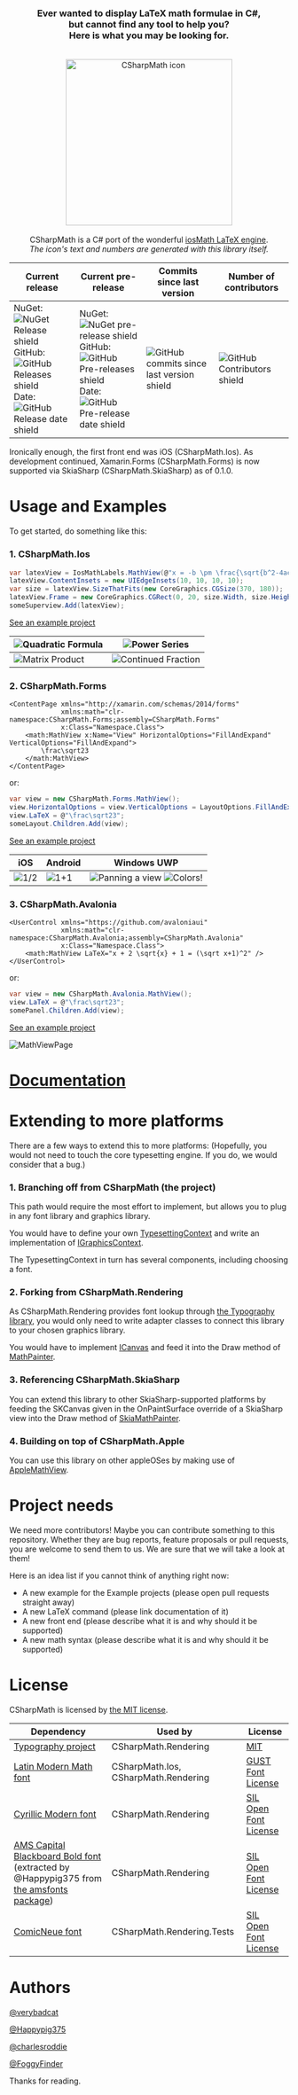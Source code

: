 <h3 align="center">Ever wanted to display LaTeX math formulae in C#, <br/> but cannot find any tool to help you? <br/> Here is what you may be looking for.</h3>

<p align="center">
<br/><img src="Icon.png" width="300px" alt="CSharpMath icon"><br/><br/>
CSharpMath is a C# port of the wonderful <a href="https://github.com/kostub/iosMath">iosMath LaTeX engine</a>.<br/>
<i>The icon's text and numbers are generated with this library itself.</i>
</p>

Current release|Current pre-release|Commits since last version|Number of contributors
-|-|-|-
NuGet: ![NuGet Release shield](https://img.shields.io/nuget/v/CSharpMath.svg)<br/> GitHub: ![GitHub Releases shield](https://img.shields.io/github/release/verybadcat/CSharpMath.svg)<br/>Date: ![GitHub Release date shield](https://img.shields.io/github/release-date/verybadcat/CSharpMath.svg)|NuGet: ![NuGet pre-release shield](https://img.shields.io/nuget/vpre/CSharpMath.svg)<br/> GitHub: ![GitHub Pre-releases shield](https://img.shields.io/github/release-pre/verybadcat/CSharpMath.svg)<br/>Date: ![GitHub Pre-release date shield](https://img.shields.io/github/release-date-pre/verybadcat/CSharpMath.svg)|![GitHub commits since last version shield](https://img.shields.io/github/commits-since/verybadcat/CSharpMath/latest.svg)|![GitHub Contributors shield](https://img.shields.io/github/contributors/verybadcat/CSharpMath.svg)
 <!--
## Choose your platform
Really, any one you like!

[//]: # (Primary platforms)

[SkiaSharp](wiki/@GettingStarted~SkiaSharp.md)
[Xamarin.Forms](wiki/@GettingStarted~Forms.md)
[Xamarin.iOS](wiki/@GettingStarted~iOS.md)

[//]: # (Through SkiaSharp)

[tvOS](wiki/@GettingStarted~tvOS.md)
[watchOS](wiki/@GettingStarted~watchOS.md)
[Xamarin.Android](wiki/@GettingStarted~Android.md)
[Xamarin.Mac](wiki/@GettingStarted~Mac.md)
[.NET Core](wiki/@GettingStarted~NetCore.md)
[Windows Forms](wiki/@GettingStarted~WinForms.md)
[Windows Presentation Framework](wiki/@GettingStarted~WPF.md)
[Universal Windows Platform](wiki/@GettingStarted~UWP.md)
[Gtk#](wiki/@GettingStarted~Gtk.md)
[Tizen](wiki/@GettingStarted~Tizen.md)

[//]: # (Future)

[Unity](wiki/@GettingStarted~Unity.md)
[ASP.NET](wiki/@GettingStarted~ASP.md)
[Ooui.Wasm](wiki/@GettingStarted~Ooui.md)-->

Ironically enough, the first front end was iOS (CSharpMath.Ios).
As development continued, Xamarin.Forms (CSharpMath.Forms)<!-- and Windows environments--> is now supported via SkiaSharp (CSharpMath.SkiaSharp) as of 0.1.0.

# Usage and Examples

To get started, do something like this:

### 1. CSharpMath.Ios

```cs
var latexView = IosMathLabels.MathView(@"x = -b \pm \frac{\sqrt{b^2-4ac}}{2a}", 15);
latexView.ContentInsets = new UIEdgeInsets(10, 10, 10, 10);
var size = latexView.SizeThatFits(new CoreGraphics.CGSize(370, 180));
latexView.Frame = new CoreGraphics.CGRect(0, 20, size.Width, size.Height);
someSuperview.Add(latexView);
```

[See an example project](CSharpMath.Ios.Example)
      
![Quadratic Formula](CSharpMath/RenderedSamples/Quadratic%20Formula.png)|![Power Series](CSharpMath/RenderedSamples/PowerSeries.png)
------------------------------------------------------------------------|-----------------------------------------------------------
![Matrix Product](CSharpMath/RenderedSamples/MatrixProduct.png)         |![Continued Fraction](CSharpMath/RenderedSamples/ContinuedFraction.png)
      
### 2. CSharpMath.Forms

```xaml
<ContentPage xmlns="http://xamarin.com/schemas/2014/forms"
             xmlns:math="clr-namespace:CSharpMath.Forms;assembly=CSharpMath.Forms"
             x:Class="Namespace.Class">
    <math:MathView x:Name="View" HorizontalOptions="FillAndExpand" VerticalOptions="FillAndExpand">
        \frac\sqrt23
    </math:MathView>
</ContentPage>
```
or:
```cs
var view = new CSharpMath.Forms.MathView();
view.HorizontalOptions = view.VerticalOptions = LayoutOptions.FillAndExpand;
view.LaTeX = @"\frac\sqrt23";
someLayout.Children.Add(view);
```

[See an example project](CSharpMath.Forms.Example)
    
iOS | Android | Windows UWP
----|---------|------------
![1/2](https://user-images.githubusercontent.com/19922066/40612166-fd6c5b38-62ab-11e8-9cb1-b2b7eb6883be.png) | ![1+1](https://user-images.githubusercontent.com/19922066/40575043-183a6970-6110-11e8-887f-820e14efc588.jpeg) | ![Panning a view](https://user-images.githubusercontent.com/19922066/40731183-18a09b68-6463-11e8-8095-1a4cc9df9eae.gif) ![Colors!](https://user-images.githubusercontent.com/19922066/40972206-8abc247c-68f2-11e8-8684-561b5e833c21.png)

### 3. CSharpMath.Avalonia

```xaml
<UserControl xmlns="https://github.com/avaloniaui"
             xmlns:math="clr-namespace:CSharpMath.Avalonia;assembly=CSharpMath.Avalonia"
             x:Class="Namespace.Class">
    <math:MathView LaTeX="x + 2 \sqrt{x} + 1 = (\sqrt x+1)^2" />
</UserControl>
```
or:
```cs
var view = new CSharpMath.Avalonia.MathView();
view.LaTeX = @"\frac\sqrt23";
somePanel.Children.Add(view);
```

[See an example project](CSharpMath.Avalonia.Example)

![MathViewPage](https://user-images.githubusercontent.com/19922066/78373612-692db400-75fd-11ea-89c3-2f2a4f47784a.png)

# [Documentation](https://github.com/verybadcat/CSharpMath/wiki/Documentation-of-public-facing-APIs-of-CSharpMath.Rendering,-CSharpMath.SkiaSharp-and-CSharpMath.Forms-MathViews)

# Extending to more platforms

There are a few ways to extend this to more platforms:
(Hopefully, you would not need to touch the core typesetting engine. If you do, we would consider that a bug.)

### 1. Branching off from CSharpMath (the project)

This path would require the most effort to implement, but allows you to plug in any font library and graphics library.

You would have to define your own [TypesettingContext](CSharpMath/FrontEnd/TypesettingContext.cs) and write an implementation of [IGraphicsContext](CSharpMath/FrontEnd/IGraphicsContext.cs).

The TypesettingContext in turn has several components, including choosing a font.

### 2. Forking from CSharpMath.Rendering

As CSharpMath.Rendering provides font lookup through [the Typography library](https://github.com/LayoutFarm/Typography), you would only need to write adapter classes to connect this library to your chosen graphics library.

You would have to implement [ICanvas](CSharpMath.Rendering/Drawing/ICanvas.cs) and feed it into the Draw method of [MathPainter](CSharpMath.Rendering/MathPainter.cs).

### 3. Referencing CSharpMath.SkiaSharp

You can extend this library to other SkiaSharp-supported platforms by feeding the SKCanvas given in the OnPaintSurface override of a SkiaSharp view into the Draw method of [SkiaMathPainter](CSharpMath.SkiaSharp/SkiaMathPainter.cs).

### 4. Building on top of CSharpMath.Apple

You can use this library on other appleOSes by making use of [AppleMathView](CSharpMaath.Apple/AppleMathView.cs).
      
# Project needs

We need more contributors! Maybe you can contribute something to this repository. Whether they are bug reports, feature proposals or pull requests, you are welcome to send them to us. We are sure that we will take a look at them!

Here is an idea list if you cannot think of anything right now:
- A new example for the Example projects (please open pull requests straight away)
- A new LaTeX command (please link documentation of it)
- A new front end (please describe what it is and why should it be supported)
- A new math syntax (please describe what it is and why should it be supported)

# License

CSharpMath is licensed by [the MIT license](LICENSE).

Dependency|Used by|License
-|-|-
[Typography project](https://github.com/LayoutFarm/Typography)|CSharpMath.Rendering|[MIT](https://github.com/LayoutFarm/Typography/blob/master/LICENSE.md)
[Latin Modern Math font](http://www.gust.org.pl/projects/e-foundry/lm-math)|CSharpMath.Ios, CSharpMath.Rendering|[GUST Font License](http://www.gust.org.pl/projects/e-foundry/licenses/GUST-FONT-LICENSE.txt/view)
[Cyrillic Modern font](https://sourceforge.net/projects/cyrillic-modern/)|CSharpMath.Rendering|[SIL Open Font License](https://ctan.org/license/ofl)
[AMS Capital Blackboard Bold font](https://github.com/Happypig375/AMSFonts-Ttf-Otf) (extracted by @Happypig375 from [the amsfonts package](https://ctan.org/pkg/amsfonts))|CSharpMath.Rendering|[SIL Open Font License](https://ctan.org/license/ofl)
[ComicNeue font](http://comicneue.com)|CSharpMath.Rendering.Tests|[SIL Open Font License](http://scripts.sil.org/OFL)

# Authors

[@verybadcat](https://github.com/verybadcat)

[@Happypig375](https://github.com/Happypig375)

[@charlesroddie](https://github.com/charlesroddie)

[@FoggyFinder](https://github.com/FoggyFinder)

Thanks for reading.
<!--
The roadmap isn't happening bois

<br/><br/><br/><br/><br/><br/><br/><br/><br/><br/><br/><br/><br/><br/><br/><br/><br/><br/><br/><br/><br/><br/><br/><br/><br/><br/><br/><br/><br/><br/><br/><br/><br/><br/><br/><br/><br/><br/><br/><br/><br/><br/><br/><br/><br/><br/><br/><br/><br/><br/><br/><br/><br/><br/><br/><br/><br/><br/><br/><br/><br/><br/><br/><br/><br/><br/><br/><br/><br/><br/><br/><br/><br/>
You can take a look at the code now.<br/><br/><br/><br/><br/><br/><br/><br/><br/><br/><br/><br/><br/><br/><br/><br/><br/><br/><br/><br/><br/><br/><br/><br/><br/><br/><br/><br/><br/><br/><br/><br/><br/><br/><br/><br/><br/><br/><br/><br/><br/><br/><br/><br/><br/><br/><br/><br/><br/><br/><br/><br/><br/><br/><br/><br/><br/><br/><br/><br/><br/><br/><br/><br/><br/><br/><br/><br/><br/><br/><br/><br/><br/><br/><br/><br/><br/><br/><br/><br/><br/><br/><br/><br/><br/><br/><br/><br/><br/><br/><br/><br/><br/><br/><br/><br/><br/><br/><br/><br/><br/><br/><br/><br/><br/><br/><br/><br/><br/><br/><br/><br/>
Really, there is nothing here.<br/><br/><br/><br/><br/><br/><br/><br/><br/><br/><br/><br/><br/><br/><br/><br/><br/><br/><br/><br/><br/><br/><br/><br/><br/><br/><br/><br/><br/><br/><br/><br/><br/><br/><br/><br/><br/><br/><br/><br/><br/><br/><br/><br/><br/><br/><br/><br/><br/><br/><br/><br/><br/><br/><br/><br/><br/><br/><br/><br/><br/><br/><br/><br/><br/><br/><br/><br/><br/><br/><br/><br/><br/><br/><br/><br/><br/><br/><br/><br/><br/><br/><br/><br/><br/><br/><br/><br/><br/><br/><br/><br/><br/><br/><br/><br/><br/><br/><br/><br/><br/><br/><br/><br/><br/><br/><br/><br/><br/><br/><br/><br/><br/><br/><br/><br/><br/><br/><br/><br/><br/><br/><br/><br/><br/><br/><br/><br/><br/><br/><br/><br/><br/><br/><br/><br/><br/><br/><br/><br/><br/><br/><br/><br/><br/><br/><br/><br/><br/><br/><br/><br/><br/><br/><br/><br/><br/><br/><br/><br/><br/><br/><br/><br/><br/><br/><br/><br/>
I bet you scrolled past and came back to read me.<br/><br/><br/><br/><br/><br/><br/><br/><br/><br/><br/><br/><br/><br/><br/><br/><br/><br/><br/><br/><br/><br/><br/><br/><br/><br/><br/><br/><br/><br/><br/><br/><br/><br/><br/><br/><br/><br/><br/><br/><br/><br/><br/><br/><br/><br/><br/><br/><br/><br/><br/><br/><br/><br/><br/><br/><br/><br/><br/><br/><br/><br/><br/><br/><br/><br/><br/><br/><br/><br/><br/><br/><br/><br/><br/><br/><br/><br/><br/><br/><br/><br/><br/><br/><br/><br/><br/><br/><br/><br/><br/><br/><br/><br/><br/><br/><br/><br/><br/><br/>
Will you stop scrolling?<br/><br/><br/><br/><br/><br/><br/><br/><br/><br/><br/><br/><br/><br/><br/><br/><br/><br/><br/><br/><br/><br/><br/><br/><br/><br/><br/><br/><br/><br/><br/><br/><br/><br/><br/><br/><br/><br/><br/><br/><br/><br/><br/><br/><br/><br/><br/><br/><br/><br/><br/><br/><br/><br/><br/><br/><br/><br/><br/><br/><br/><br/><br/><br/><br/><br/><br/><br/><br/><br/><br/><br/><br/><br/><br/><br/><br/><br/><br/><br/><br/><br/><br/><br/><br/><br/><br/><br/><br/><br/><br/><br/><br/><br/><br/><br/><br/>
Ok, fine... I give up.

###### A sneak peek at the future?

Shhh... Don't tell anybody!

![Future?](https://github.com/Happypig375/CSharpMath/blob/master/Roadmap.png)
0.2.0: MathML?
0.3.0: AsciiMath?
0.4.0: Infix?

0.4.0: Math evaluation??
0.5.0: Handwritten math recognition???
-->
